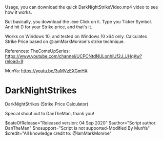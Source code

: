 Usage, you can download the quick DarkNightStrikeVideo.mp4 video to see how it works.

But basically, you download the .exe
Click on it.
Type you Ticker Symbol.
And hit D for your Strike price, and that's it.

Works on Windows 10, and tested on Windows 10 x64 only.
Calculates Strike Price based on @iamMarkMonroe's strike technique.

References:
TheComeUpSeries:
https://www.youtube.com/channel/UCPCNtdNULonhiUf2J_UHqKw?reload=9

MunYa:
https://youtu.be/3uMVzEXGmHA
# DarkNightStrikes
DarkNightStrikes (Strike Price Calculator)

Special shout out to DanTheMan, thank you!

$dateOfRelease="Released version: 04 Sep 2020"
$author="Script author: DanTheMan"
$nosupport="Script is not supported-Modified By MunYa"            
$credit="All knowledge credit to: @IamMarkMonroe" 


